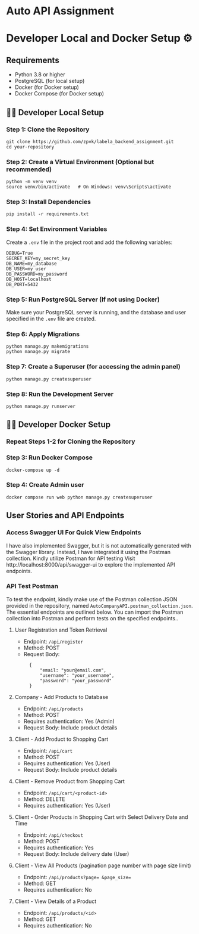 # Auto API Assignment

# Developer Local and Docker Setup ⚙️

## Requirements
- Python 3.8 or higher
- PostgreSQL (for local setup)
- Docker (for Docker setup)
- Docker Compose (for Docker setup)

## 🧑‍💻 Developer Local Setup 

### Step 1: Clone the Repository
```
git clone https://github.com/zpvk/labela_backend_assignment.git
cd your-repository
```
### Step 2: Create a Virtual Environment (Optional but recommended)
```
python -m venv venv
source venv/bin/activate   # On Windows: venv\Scripts\activate
```
### Step 3: Install Dependencies
```
pip install -r requirements.txt
```
### Step 4: Set Environment Variables
Create a `.env` file in the project root and add the following variables:
```
DEBUG=True
SECRET_KEY=my_secret_key
DB_NAME=my_database
DB_USER=my_user
DB_PASSWORD=my_password
DB_HOST=localhost
DB_PORT=5432
```

### Step 5: Run PostgreSQL Server (If not using Docker)
Make sure your PostgreSQL server is running, and the database and user specified in the `.env` file are created.

### Step 6: Apply Migrations
```
python manage.py makemigrations
python manage.py migrate
```
### Step 7: Create a Superuser (for accessing the admin panel)
```
python manage.py createsuperuser
```
### Step 8: Run the Development Server
```
python manage.py runserver
```

## 🧑‍💻 Developer Docker Setup

### Repeat Steps 1-2 for Cloning the Repository

### Step 3: Run Docker Compose
```
docker-compose up -d
```
### Step 4: Create Admin user
```
docker compose run web python manage.py createsuperuser
```

## User Stories and API Endpoints
### Access Swagger UI For Quick View Endpoints
I have also implemented Swagger, but it is not automatically generated with the Swagger library. Instead, I have integrated it using the Postman collection. Kindly utilize Postman for API testing
Visit http://localhost:8000/api/swagger-ui to explore the implemented API endpoints.

### API Test Postman 
To test the endpoint, kindly make use of the Postman collection JSON provided in the repository, named `AutoCompanyAPI.postman_collection.json`. The essential endpoints are outlined below. You can import the Postman collection into Postman and perform tests on the specified endpoints..

1. User Registration and Token Retrieval
    - Endpoint: `/api/register`
    - Method: POST
    - Request Body:
      ``` 
        {   
            "email: "your@email.com",
            "username": "your_username",
            "password": "your_password"
        }
      ```

2. Company - Add Products to Database
    - Endpoint: `/api/products`
    - Method: POST
    - Requires authentication: Yes (Admin)
    - Request Body: Include product details

3. Client - Add Product to Shopping Cart
    - Endpoint: `/api/cart`
    - Method: POST
    - Requires authentication: Yes (User)
    - Request Body: Include product details

4. Client - Remove Product from Shopping Cart
    - Endpoint: `/api/cart/<product-id>`
    - Method: DELETE
    - Requires authentication: Yes (User)

5. Client - Order Products in Shopping Cart with Select Delivery Date and Time
    - Endpoint: `/api/checkout`
    - Method: POST
    - Requires authentication: Yes
    - Request Body: Include delivery date (User)

7. Client - View All Products (pagination page number with page size limit)
    - Endpoint: `/api/products?page= &page_size= `
    - Method: GET
    - Requires authentication: No

8. Client - View Details of a Product
    - Endpoint: `/api/products/<id>`
    - Method: GET
    - Requires authentication: No
